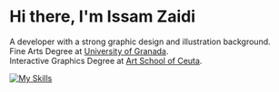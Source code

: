 <h1>
  Hi there, I'm Issam Zaidi
</h1>

<p>
  A developer with a strong graphic design and illustration background.<br/>
  Fine Arts Degree at <a href='https://bellasartes.ugr.es'>University of Granada</a>.</br>
  Interactive Graphics Degree at <a href='https://bellasartes.ugr.es](https://eaceuta.educacion.es/'>Art School of Ceuta</a>.<br/>
</p>

[![My Skills](https://skillicons.dev/icons?i=js,html,css,wasm)](https://skillicons.dev)

